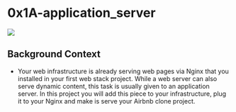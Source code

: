 # 0x1A-application_server


![](https://s3.amazonaws.com/alx-intranet.hbtn.io/uploads/medias/2018/9/c7d1ed0a2e10d1b4e9b3.jpgs3.amazonaws.com/intranet-projects-files/holbertonschool-sysadmin_devops/284/V1HjQ1Y.png)

## Background Context


- Your web infrastructure is already serving web pages via Nginx that you installed in your first web stack project. While a web server can also serve dynamic content, this task is usually given to an application server. In this project you will add this piece to your infrastructure, plug it to your Nginx and make is serve your Airbnb clone project.
